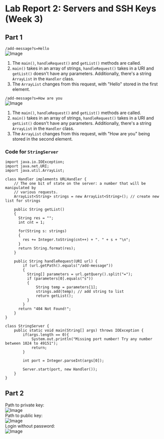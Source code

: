 # Lab Report 2: Servers and SSH Keys (Week 3)

## Part 1

```/add-message?s=Hello```    
![Image](./report2/add-message1.png)  
1. The `main()`, `handleRequest()` and `getList()` methods are called.  
2. `main()` takes in an array of strings, `handleRequest()` takes in a URI and `getList()` doesn't have any parameters. Additionally, there's a string `ArrayList` in the `Handler` class.  
3. The `ArrayList` changes from this request, with "Hello" stored in the first element.  

```/add-message?s=How are you```    
![Image](./report2/add-message2.png)  
1. The `main()`, `handleRequest()` and `getList()` methods are called.  
2. `main()` takes in an array of strings, `handleRequest()` takes in a URI and `getList()` doesn't have any parameters. Additionally, there's a string `ArrayList` in the `Handler` class.  
3. The `ArrayList` changes from this request, with "How are you" being stored in the second element.  

### Code for `StringServer`
```
import java.io.IOException;
import java.net.URI;
import java.util.ArrayList;

class Handler implements URLHandler {
    // The one bit of state on the server: a number that will be manipulated by
    // various requests.
    ArrayList<String> strings = new ArrayList<String>(); // create new list for strings

    public String getList()
    {
      String res = "";
      int cnt = 1;

      for(String s: strings)
      {
        res += Integer.toString(cnt++) + ". " + s + "\n";
      }
      return String.format(res);
    }

    public String handleRequest(URI url) {
        if (url.getPath().equals("/add-message"))
        {
          String[] parameters = url.getQuery().split("=");
          if (parameters[0].equals("s"))
          {
              String temp = parameters[1];
              strings.add(temp); // add string to list
              return getList();
          }
        }
      return "404 Not Found!";
    }
}

class StringServer {
    public static void main(String[] args) throws IOException {
        if(args.length == 0){
            System.out.println("Missing port number! Try any number between 1024 to 49151");
            return;
        }

        int port = Integer.parseInt(args[0]);

        Server.start(port, new Handler());
    }
}
```

## Part 2

Path to private key: <br />
![Image](./report2/privateKey.png) <br />
Path to public key: <br />
![Image](./report2/publicKey.png) <br />
Login without password: <br />
![Image](./report2/login.png) <br />   
